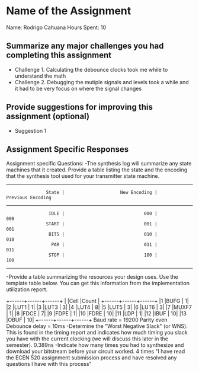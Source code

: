 # Name of the Assignment

Name: Rodrigo Cahuana
Hours Spent: 10

## Summarize any major challenges you had completing this assignment
* Challenge 1. Calculating the debounce clocks took me while to understand the math
* Challenge 2. Debugging the mutiple signals and levels took a while and it had to be very focus on where the signal changes

## Provide suggestions for improving this assignment (optional)
  * Suggestion 1

## Assignment Specific Responses

Assignment specific Questions:
-The synthesis log will summarize any state machines that it created. Provide a table listing the state and the encoding that the synthesis tool used for your transmitter state machine.

---------------------------------------------------------------------------------------------------
                   State |                     New Encoding |                Previous Encoding 
---------------------------------------------------------------------------------------------------
                    IDLE |                              000 |                              000
                   START |                              001 |                              001
                    BITS |                              010 |                              010
                     PAR |                              011 |                              011
                    STOP |                              100 |                              100
---------------------------------------------------------------------------------------------------


-Provide a table summarizing the resources your design uses. Use the template table below. You can get this information from the implementation utilization report.

+------+------+------+
|      |Cell  |Count |
+------+------+------+
|1     |BUFG  |     1|
|2     |LUT1  |     1|
|3     |LUT3  |     3|
|4     |LUT4  |     8|
|5     |LUT5  |     3|
|6     |LUT6  |     3|
|7     |MUXF7 |     1|
|8     |FDCE  |     7|
|9     |FDPE  |     1|
|10    |FDRE  |    10|
|11    |LDP   |     1|
|12    |IBUF  |    10|
|13    |OBUF  |    10|
+------+------+------+
Baud rate = 19200
Parity even
Debounce delay = 10ms
-Determine the "Worst Negative Slack" (or WNS). This is found in the timing report and indicates how much timing you slack you have with the current clocking (we will discuss this later in the semester).
0.389ns 
-Indicate how many times you had to synthesize and download your bitstream before your circuit worked.
4 times
"I have read the ECEN 520 assignment submission process and have resolved any questions I have with this process"

